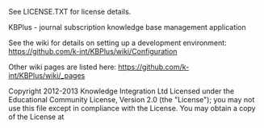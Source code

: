 

See LICENSE.TXT for license details.



KBPlus - journal subscription knowledge base management application

See the wiki for details on setting up a development environment: https://github.com/k-int/KBPlus/wiki/Configuration

Other wiki pages are listed here: https://github.com/k-int/KBPlus/wiki/_pages


Copyright 2012-2013 Knowledge Integration Ltd Licensed under the
Educational Community License, Version 2.0 (the "License"); you may
not use this file except in compliance with the License. You may
obtain a copy of the License at

